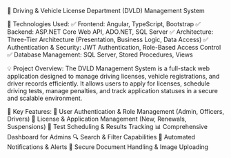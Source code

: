 🚗 Driving & Vehicle License Department (DVLD) Management System

🔹 Technologies Used:
✅ Frontend: Angular, TypeScript, Bootstrap
✅ Backend: ASP.NET Core Web API, ADO.NET, SQL Server
✅ Architecture: Three-Tier Architecture (Presentation, Business Logic, Data Access)
✅ Authentication & Security: JWT Authentication, Role-Based Access Control
✅ Database Management: SQL Server, Stored Procedures, Views

💡 Project Overview:
The DVLD Management System is a full-stack web application designed to manage driving licenses, vehicle registrations, and driver records efficiently. It allows users to apply for licenses, schedule driving tests, manage penalties, and track application statuses in a secure and scalable environment.

🔹 Key Features:
🚀 User Authentication & Role Management (Admin, Officers, Drivers)
📄 License & Application Management (New, Renewals, Suspensions)
📆 Test Scheduling & Results Tracking
📊 Comprehensive Dashboard for Admins
🔍 Search & Filter Capabilities
📨 Automated Notifications & Alerts
📂 Secure Document Handling & Image Uploading
